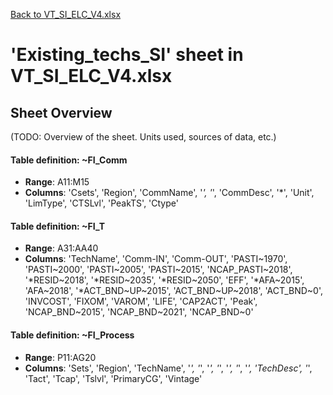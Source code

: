 [Back to VT_SI_ELC_V4.xlsx](README.md)

# 'Existing_techs_SI' sheet in VT_SI_ELC_V4.xlsx

## Sheet Overview

(TODO: Overview of the sheet. Units used, sources of data, etc.)

#### Table definition: ~FI_Comm
- **Range**: A11:M15
- **Columns**: 'Csets', 'Region', 'CommName', '*', '*', 'CommDesc', '*', 'Unit', 'LimType', 'CTSLvl', 'PeakTS', 'Ctype'

#### Table definition: ~FI_T
- **Range**: A31:AA40
- **Columns**: 'TechName', 'Comm-IN', 'Comm-OUT', 'PASTI\~1970', 'PASTI\~2000', 'PASTI\~2005', 'PASTI\~2015', 'NCAP_PASTI\~2018', '*RESID\~2018', '*RESID\~2035', '*RESID\~2050', 'EFF', '*AFA\~2015', 'AFA\~2018', '*ACT_BND\~UP\~2015', 'ACT_BND\~UP\~2018', 'ACT_BND\~0', 'INVCOST', 'FIXOM', 'VAROM', 'LIFE', 'CAP2ACT', 'Peak', 'NCAP_BND\~2015', 'NCAP_BND\~2021', 'NCAP_BND\~0'

#### Table definition: ~FI_Process
- **Range**: P11:AG20
- **Columns**: 'Sets', 'Region', 'TechName', '*', '*', '*', '*', '*', '*', '*', 'TechDesc', '*', 'Tact', 'Tcap', 'Tslvl', 'PrimaryCG', 'Vintage'

